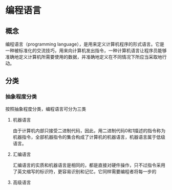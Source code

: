 # 编程语言


## 概念

编程语言（programming language），是用来定义计算机程序的形式语言。它是一种被标准化的交流技巧，用来向计算机发出指令，一种计算机语言让程序员能够准确地定义计算机所需要使用的数据，并准确地定义在不同情况下所应当采取地行动。

## 分类

### 抽象程度分类

按照抽象程度分类，编程语言可分为三类

1. 机器语言

   由于计算机内部只接受二进制代码，因此，用二进制代码0和1描述的指令称为机器指令，全部机器指令的集合构成了计算机的机器语言，机器语言属于低级语言。

2. 汇编语言

   汇编语言的实质和机器语言是相同的，都是直接对硬件操作，只不过指令采用了英文缩写的标识符，更容易识别和记忆，它同样需要编程者将每一步的

3. 高级语言

